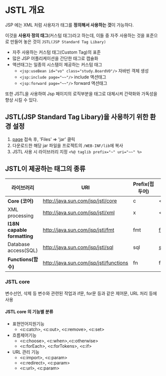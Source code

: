 # JSTL 개요
JSP 에는 XML 처럼 사용자가 태그를 <b>정의해서 사용하는 것</b>이 가능하다.

이것을 <b>사용자 정의 태그</b>(커스텀 태그)라고 하는데, 이들 중 자주 사용하는 것을 표준으로 만들어 놓은 것이 ```JSTL(JSP Standard Tag Libary)```

- 자주 사용하는 커스텀 태그(Custom Tag)의 표준
- 많은 JSP 어플리케이션을 간단한 태그로 캡슐화
- 액션태그는 일종의 시스템이 제공하는 커스텀 태그
  - ```<jsp:useBean id="vo" class="study.BoardVO"/>``` 자바빈 객체 생성
  - ```<jsp:include page="~~"/>``` include 액션태그
  - ```<jsp:forward page="~~"/>``` forward 액션태그

또한 JSTL을 사용하여 Jsp 페이지의 로직부분을 태그로 대체시켜 간략화와 가독성을 향상 시킬 수 있다.

## JSTL(JSP Standard Tag Libary)을 사용하기 위한 환경 설정
1. [page](https://mvnrepository.com/artifact/javax.servlet/jstl/1.2) 접속 후, 'Files' => 'jar' 클릭
2. 다운로드한 해당 jar 파일을 프로젝트의 ```/WEB-INF/lib```에 복사
3. JSTL 사용 시 라이브러리 지정 ```<%@ taglib prefix="~" uri="~~" %>```

## JSTL이 제공하는 태그의 종류
|라이브러리|URI|Prefix(접두어)|사용 예시|
|--|--|--|--|
|<b>Core (코어)</b>|http://java.sun.com/jsp/jstl/core|c|<c:tagname...>|
|XML processing|http://java.sun.com/jsp/jstl/xml|x|<x:tagname...>|
|<b>I18N capable formatting</b>|http://java.sun.com/jsp/jstl/fmt|fmt|<fmt:tagname...>|
|Database access(SQL)|http://java.sun.com/jsp/jstl/sql|sql|<sql:tagname...>|
|<b>Functions(함수)</b>|http://java.sun.com/jsp/jstl/functions|fn|fn:functionName(...)|

### JSTL core
변수선언, 삭제 등 변수와 관련된 작업과 if문, for문 등과 같은 제어문, URL 처리 등에 사용

#### JSTL core 의 기능별 분류 
- 표현언어지원기능
  - <c:catch>, <c:out>, <c:remove>, <c:set>
- 흐름제어기능
  - <c:choose>, <c:when>,<c:otherwise> 
  - <c:forEach>, <c:forTokens>, <c:if>
- URL 관리 기능
  - <c:import>, <c:param>
  - <c:redirect>, <c:param>
  - <c:url>, <c:param>

